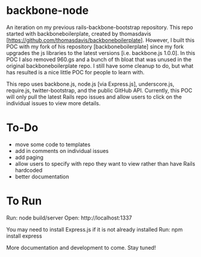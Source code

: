 backbone-node
=============

An iteration on my previous rails-backbone-bootstrap repository. This repo started with backboneboilerplate, created
by thomasdavis [https://github.com/thomasdavis/backboneboilerplate]. However, I built this POC with my fork of his
repository [backboneboilerplate] since my fork upgrades the js libraries to the latest versions [i.e. backbone.js
1.0.0]. In this POC I also removed 960.gs and a bunch of th bloat that was unused in the original backboneboilerplate
repo. I still have some cleanup to do, but what has resulted is a nice little POC for people to learn with.

This repo uses backbone.js, node.js [via Express.js], underscore.js, require.js, twitter-bootstrap, and the public
GitHub API. Currently, this POC will only pull the latest Rails repo issues and allow users to click on the individual
issues to view more details.

To-Do
=============
 - move some code to templates
 - add in comments on individual issues
 - add paging
 - allow users to specify with repo they want to view rather than have Rails hardcoded
 - better documentation


To Run
=============
 Run: node build/server
 Open: http://localhost:1337

 You may need to install Express.js if it is not already installed
 Run: npm install express




More documentation and development to come. Stay tuned!